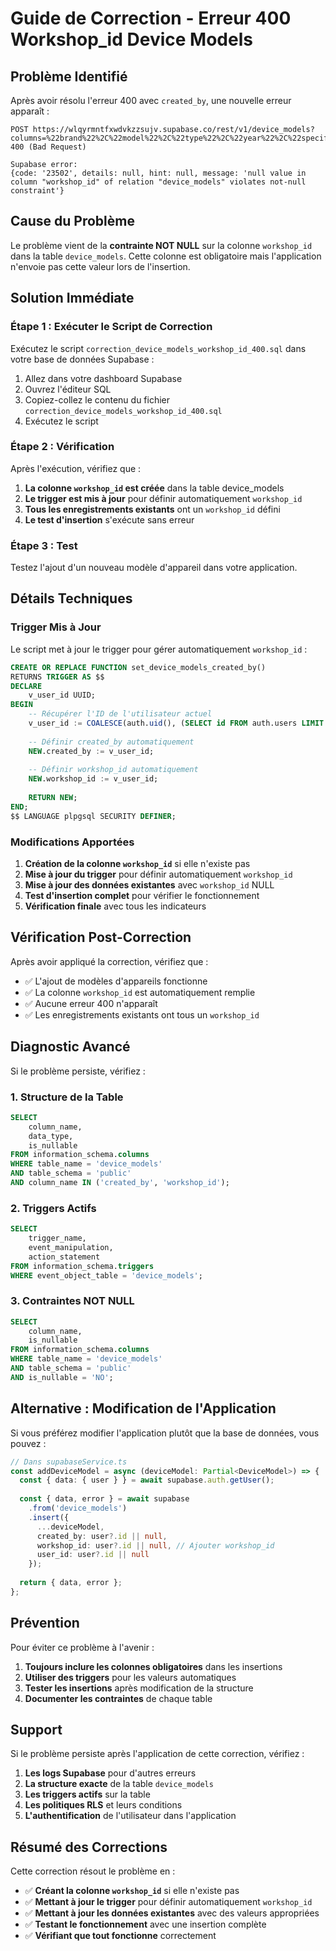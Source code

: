 # Guide de Correction - Erreur 400 Workshop_id Device Models

## Problème Identifié

Après avoir résolu l'erreur 400 avec `created_by`, une nouvelle erreur apparaît :

```
POST https://wlqyrmntfxwdvkzzsujv.supabase.co/rest/v1/device_models?columns=%22brand%22%2C%22model%22%2C%22type%22%2C%22year%22%2C%22specifications%22%2C%22common_issues%22%2C%22repair_difficulty%22%2C%22parts_availability%22%2C%22is_active%22&select=* 400 (Bad Request)

Supabase error: 
{code: '23502', details: null, hint: null, message: 'null value in column "workshop_id" of relation "device_models" violates not-null constraint'}
```

## Cause du Problème

Le problème vient de la **contrainte NOT NULL** sur la colonne `workshop_id` dans la table `device_models`. Cette colonne est obligatoire mais l'application n'envoie pas cette valeur lors de l'insertion.

## Solution Immédiate

### Étape 1 : Exécuter le Script de Correction

Exécutez le script `correction_device_models_workshop_id_400.sql` dans votre base de données Supabase :

1. Allez dans votre dashboard Supabase
2. Ouvrez l'éditeur SQL
3. Copiez-collez le contenu du fichier `correction_device_models_workshop_id_400.sql`
4. Exécutez le script

### Étape 2 : Vérification

Après l'exécution, vérifiez que :

1. **La colonne `workshop_id` est créée** dans la table device_models
2. **Le trigger est mis à jour** pour définir automatiquement `workshop_id`
3. **Tous les enregistrements existants** ont un `workshop_id` défini
4. **Le test d'insertion** s'exécute sans erreur

### Étape 3 : Test

Testez l'ajout d'un nouveau modèle d'appareil dans votre application.

## Détails Techniques

### Trigger Mis à Jour

Le script met à jour le trigger pour gérer automatiquement `workshop_id` :

```sql
CREATE OR REPLACE FUNCTION set_device_models_created_by()
RETURNS TRIGGER AS $$
DECLARE
    v_user_id UUID;
BEGIN
    -- Récupérer l'ID de l'utilisateur actuel
    v_user_id := COALESCE(auth.uid(), (SELECT id FROM auth.users LIMIT 1));
    
    -- Définir created_by automatiquement
    NEW.created_by := v_user_id;
    
    -- Définir workshop_id automatiquement
    NEW.workshop_id := v_user_id;
    
    RETURN NEW;
END;
$$ LANGUAGE plpgsql SECURITY DEFINER;
```

### Modifications Apportées

1. **Création de la colonne `workshop_id`** si elle n'existe pas
2. **Mise à jour du trigger** pour définir automatiquement `workshop_id`
3. **Mise à jour des données existantes** avec `workshop_id` NULL
4. **Test d'insertion complet** pour vérifier le fonctionnement
5. **Vérification finale** avec tous les indicateurs

## Vérification Post-Correction

Après avoir appliqué la correction, vérifiez que :

- ✅ L'ajout de modèles d'appareils fonctionne
- ✅ La colonne `workshop_id` est automatiquement remplie
- ✅ Aucune erreur 400 n'apparaît
- ✅ Les enregistrements existants ont tous un `workshop_id`

## Diagnostic Avancé

Si le problème persiste, vérifiez :

### 1. Structure de la Table
```sql
SELECT 
    column_name,
    data_type,
    is_nullable
FROM information_schema.columns 
WHERE table_name = 'device_models' 
AND table_schema = 'public'
AND column_name IN ('created_by', 'workshop_id');
```

### 2. Triggers Actifs
```sql
SELECT 
    trigger_name,
    event_manipulation,
    action_statement
FROM information_schema.triggers 
WHERE event_object_table = 'device_models';
```

### 3. Contraintes NOT NULL
```sql
SELECT 
    column_name,
    is_nullable
FROM information_schema.columns 
WHERE table_name = 'device_models' 
AND table_schema = 'public'
AND is_nullable = 'NO';
```

## Alternative : Modification de l'Application

Si vous préférez modifier l'application plutôt que la base de données, vous pouvez :

```typescript
// Dans supabaseService.ts
const addDeviceModel = async (deviceModel: Partial<DeviceModel>) => {
  const { data: { user } } = await supabase.auth.getUser();
  
  const { data, error } = await supabase
    .from('device_models')
    .insert({
      ...deviceModel,
      created_by: user?.id || null,
      workshop_id: user?.id || null, // Ajouter workshop_id
      user_id: user?.id || null
    });
    
  return { data, error };
};
```

## Prévention

Pour éviter ce problème à l'avenir :

1. **Toujours inclure les colonnes obligatoires** dans les insertions
2. **Utiliser des triggers** pour les valeurs automatiques
3. **Tester les insertions** après modification de la structure
4. **Documenter les contraintes** de chaque table

## Support

Si le problème persiste après l'application de cette correction, vérifiez :

1. **Les logs Supabase** pour d'autres erreurs
2. **La structure exacte** de la table `device_models`
3. **Les triggers actifs** sur la table
4. **Les politiques RLS** et leurs conditions
5. **L'authentification** de l'utilisateur dans l'application

## Résumé des Corrections

Cette correction résout le problème en :

- ✅ **Créant la colonne `workshop_id`** si elle n'existe pas
- ✅ **Mettant à jour le trigger** pour définir automatiquement `workshop_id`
- ✅ **Mettant à jour les données existantes** avec des valeurs appropriées
- ✅ **Testant le fonctionnement** avec une insertion complète
- ✅ **Vérifiant que tout fonctionne** correctement
